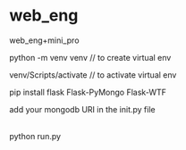 # web_eng
web_eng+mini_pro

python -m venv venv    // to create virtual env  <br>


venv/Scripts/activate    // to activate virtual env

pip install flask Flask-PyMongo Flask-WTF

add your mongodb URI in the init.py file 

<br>
python run.py
